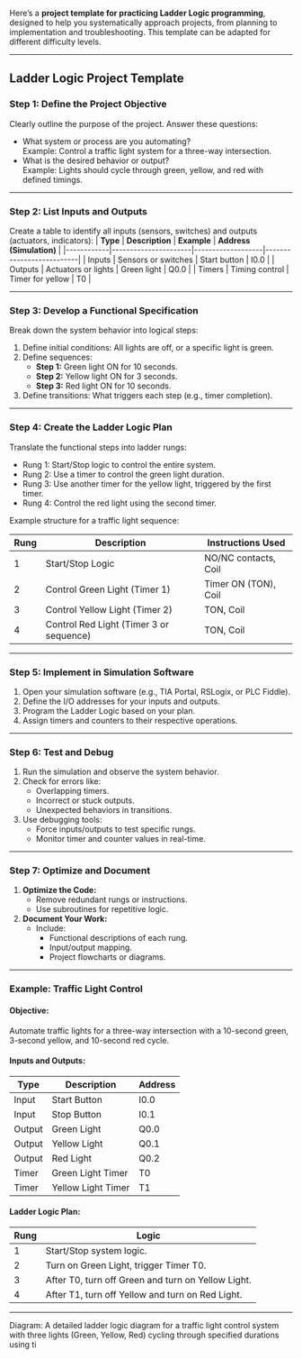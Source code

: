 Here’s a **project template for practicing Ladder Logic programming**, designed to help you systematically approach projects, from planning to implementation and troubleshooting. This template can be adapted for different difficulty levels.

---

## **Ladder Logic Project Template**

### **Step 1: Define the Project Objective**
Clearly outline the purpose of the project. Answer these questions:
- What system or process are you automating?  
  Example: Control a traffic light system for a three-way intersection.
- What is the desired behavior or output?  
  Example: Lights should cycle through green, yellow, and red with defined timings.

---

### **Step 2: List Inputs and Outputs**
Create a table to identify all inputs (sensors, switches) and outputs (actuators, indicators):
| **Type**   | **Description**      | **Example**       | **Address (Simulation)** |
|------------|----------------------|-------------------|--------------------------|
| Inputs     | Sensors or switches  | Start button      | I0.0                    |
| Outputs    | Actuators or lights  | Green light       | Q0.0                    |
| Timers     | Timing control       | Timer for yellow  | T0                      |

---

### **Step 3: Develop a Functional Specification**
Break down the system behavior into logical steps:
1. Define initial conditions: All lights are off, or a specific light is green.  
2. Define sequences:
   - **Step 1:** Green light ON for 10 seconds.
   - **Step 2:** Yellow light ON for 3 seconds.
   - **Step 3:** Red light ON for 10 seconds.  
3. Define transitions: What triggers each step (e.g., timer completion).

---

### **Step 4: Create the Ladder Logic Plan**
Translate the functional steps into ladder rungs:
- Rung 1: Start/Stop logic to control the entire system.
- Rung 2: Use a timer to control the green light duration.
- Rung 3: Use another timer for the yellow light, triggered by the first timer.
- Rung 4: Control the red light using the second timer.

Example structure for a traffic light sequence:

| Rung | Description                             | Instructions Used      |
|------|-----------------------------------------|------------------------|
| 1    | Start/Stop Logic                        | NO/NC contacts, Coil   |
| 2    | Control Green Light (Timer 1)           | Timer ON (TON), Coil   |
| 3    | Control Yellow Light (Timer 2)          | TON, Coil             |
| 4    | Control Red Light (Timer 3 or sequence) | TON, Coil             |

---

### **Step 5: Implement in Simulation Software**
1. Open your simulation software (e.g., TIA Portal, RSLogix, or PLC Fiddle).  
2. Define the I/O addresses for your inputs and outputs.  
3. Program the Ladder Logic based on your plan.  
4. Assign timers and counters to their respective operations.

---

### **Step 6: Test and Debug**
1. Run the simulation and observe the system behavior.
2. Check for errors like:
   - Overlapping timers.
   - Incorrect or stuck outputs.
   - Unexpected behaviors in transitions.
3. Use debugging tools:
   - Force inputs/outputs to test specific rungs.
   - Monitor timer and counter values in real-time.

---

### **Step 7: Optimize and Document**
1. **Optimize the Code:**
   - Remove redundant rungs or instructions.
   - Use subroutines for repetitive logic.
2. **Document Your Work:**
   - Include:
     - Functional descriptions of each rung.
     - Input/output mapping.
     - Project flowcharts or diagrams.

---

### Example: Traffic Light Control
#### **Objective:**  
Automate traffic lights for a three-way intersection with a 10-second green, 3-second yellow, and 10-second red cycle.

#### **Inputs and Outputs:**
| Type    | Description        | Address |
|---------|--------------------|---------|
| Input   | Start Button       | I0.0    |
| Input   | Stop Button        | I0.1    |
| Output  | Green Light        | Q0.0    |
| Output  | Yellow Light       | Q0.1    |
| Output  | Red Light          | Q0.2    |
| Timer   | Green Light Timer  | T0      |
| Timer   | Yellow Light Timer | T1      |

#### **Ladder Logic Plan:**
| Rung | Logic                                      |
|------|--------------------------------------------|
| 1    | Start/Stop system logic.                  |
| 2    | Turn on Green Light, trigger Timer T0.     |
| 3    | After T0, turn off Green and turn on Yellow Light. |
| 4    | After T1, turn off Yellow and turn on Red Light. |

---

Diagram: A detailed ladder logic diagram for a traffic light control system with three lights (Green, Yellow, Red) cycling through specified durations using ti